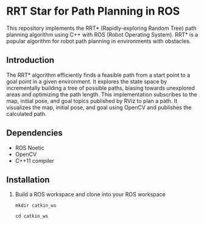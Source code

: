 # RRT Star for Path Planning in ROS

This repository implements the RRT* (Rapidly-exploring Random Tree) path planning algorithm using C++ with ROS (Robot Operating System). RRT* is a popular algorithm for robot path planning in environments with obstacles.

## Introduction
The RRT* algorithm efficiently finds a feasible path from a start point to a goal point in a given environment. It explores the state space by incrementally building a tree of possible paths, biasing towards unexplored areas and optimizing the path length. This implementation subscribes to the map, initial pose, and goal topics published by RViz to plan a path. It visualizes the map, initial pose, and goal using OpenCV and publishes the calculated path.

## Dependencies
- ROS Noetic
- OpenCV
- C++11 compiler

## Installation
1. Build a ROS workspace and clone into your ROS workspace
   
       mkdir catkin_ws

       cd catkin_ws

       
